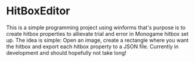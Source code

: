 # HitBoxEditor

This is a simple programming project using winforms that's purpose is to create hitbox properties to allievate trial and error in Monogame hitbox set up. The idea is simple: Open an image, create a rectangle where you want the hitbox and export each hitbox property to a JSON file. Currently in development and should hopefully not take long!

